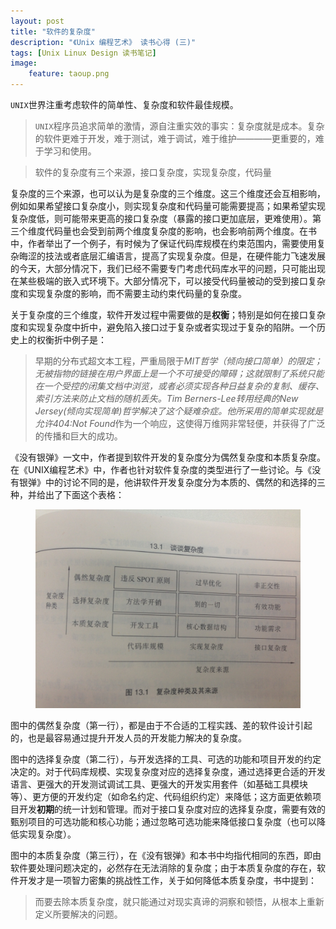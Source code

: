 ```yaml
---
layout: post
title: "软件的复杂度"
description: "《Unix 编程艺术》 读书心得 (三)"
tags: [Unix Linux Design 读书笔记]
image:
    feature: taoup.png
---
```


`UNIX`世界注重考虑软件的简单性、复杂度和软件最佳规模。

> `UNIX`程序员追求简单的激情，源自注重实效的事实：复杂度就是成本。复杂的软件更难于开发，难于测试，难于调试，难于维护————更重要的，难于学习和使用。

> 软件的复杂度有三个来源，接口复杂度，实现复杂度，代码量

复杂度的三个来源，也可以认为是复杂度的三个维度。这三个维度还会互相影响，例如如果希望接口复杂度小，则实现复杂度和代码量可能需要提高；如果希望实现复杂度低，则可能带来更高的接口复杂度（暴露的接口更加底层，更难使用）。第三个维度代码量也会受到前两个维度复杂度的影响，也会影响前两个维度。在书中，作者举出了一个例子，有时候为了保证代码库规模在约束范围内，需要使用复杂晦涩的技法或者底层汇编语言，提高了实现复杂度。但是，在硬件能力飞速发展的今天，大部分情况下，我们已经不需要专门考虑代码库水平的问题，只可能出现在某些极端的嵌入式环境下。大部分情况下，可以接受代码量被动的受到接口复杂度和实现复杂度的影响，而不需要主动约束代码量的复杂度。

<!-- brief-remark -->

关于复杂度的三个维度，软件开发过程中需要做的是**权衡**；特别是如何在接口复杂度和实现复杂度中折中，避免陷入接口过于复杂或者实现过于复杂的陷阱。一个历史上的权衡折中例子是：

> 早期的分布式超文本工程，严重局限于*MIT哲学（倾向接口简单）*的限定；无被指物的链接在用户界面上是一个不可接受的障碍；这就限制了系统只能在一个受控的闭集文档中浏览，或者必须实现各种日益复杂的复制、缓存、索引方法来防止文档的随机丢失。Tim Berners-Lee转用经典的*New Jersey(倾向实现简单)*哲学解决了这个疑难杂症。他所采用的简单实现就是允许*404:Not Found*作为一个响应，这使得万维网非常轻便，并获得了广泛的传播和巨大的成功。

《没有银弹》一文中，作者提到软件开发的复杂度分为偶然复杂度和本质复杂度。在《UNIX编程艺术》中，作者也针对软件复杂度的类型进行了一些讨论。与《没有银弹》中的讨论不同的是，他讲软件开发复杂度分为本质的、偶然的和选择的三种，并给出了下面这个表格：

<figure>
    <img src="/images/taoup_note2_0.JPG"/>
</figure>

图中的偶然复杂度（第一行），都是由于不合适的工程实践、差的软件设计引起的，也是最容易通过提升开发人员的开发能力解决的复杂度。

图中的选择复杂度（第二行），与开发选择的工具、可选的功能和项目开发的约定决定的。对于代码库规模、实现复杂度对应的选择复杂度，通过选择更合适的开发语言、更强大的开发测试调试工具、更强大的开发实用套件（如基础工具模块等）、更方便的开发约定（如命名约定、代码组织约定）来降低；这方面更依赖项目开发**初期**的统一计划和管理。而对于接口复杂度对应的选择复杂度，需要有效的甄别项目的可选功能和核心功能；通过忽略可选功能来降低接口复杂度（也可以降低实现复杂度）。

图中的本质复杂度（第三行），在《没有银弹》和本书中均指代相同的东西，即由软件要处理问题决定的，必然存在无法消除的复杂度；由于本质复杂度的存在，软件开发才是一项智力密集的挑战性工作，关于如何降低本质复杂度，书中提到：

> 而要去除本质复杂度，就只能通过对现实真谛的洞察和顿悟，从根本上重新定义所要解决的问题。
